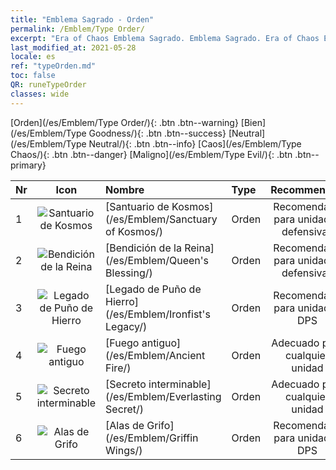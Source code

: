 ```yaml
---
title: "Emblema Sagrado - Orden"
permalink: /Emblem/Type Order/
excerpt: "Era of Chaos Emblema Sagrado. Emblema Sagrado. Era of Chaos Emblema Sagrado Orden. Era of Chaos Orden"
last_modified_at: 2021-05-28
locale: es
ref: "typeOrden.md"
toc: false
QR: runeTypeOrder
classes: wide
---
```


  [Orden](/es/Emblem/Type Order/){: .btn .btn--warning}   [Bien](/es/Emblem/Type Goodness/){: .btn .btn--success}   [Neutral](/es/Emblem/Type Neutral/){: .btn .btn--info}   [Caos](/es/Emblem/Type Chaos/){: .btn .btn--danger}   [Maligno](/es/Emblem/Type Evil/){: .btn .btn--primary} 

  |  Nr  | Icon |             Nombre            |    Type    |   Recommended   |
  |:-----|:--:|:----------------------------|:-----------|:---------------:|
  | 1 | ![Santuario de Kosmos](/images/r/rune_icon_307.png) | [Santuario de Kosmos](/es/Emblem/Sanctuary of Kosmos/) | Orden | Recomendado para unidades defensivas | 
  | 2 | ![Bendición de la Reina](/images/r/rune_icon_105.png) | [Bendición de la Reina](/es/Emblem/Queen's Blessing/) | Orden | Recomendado para unidades defensivas | 
  | 3 | ![Legado de Puño de Hierro](/images/r/rune_icon_103.png) | [Legado de Puño de Hierro](/es/Emblem/Ironfist's Legacy/) | Orden | Recomendado para unidades DPS | 
  | 4 | ![Fuego antiguo](/images/r/rune_icon_101.png) | [Fuego antiguo](/es/Emblem/Ancient Fire/) | Orden | Adecuado para cualquier unidad | 
  | 5 | ![Secreto interminable](/images/r/rune_icon_104.png) | [Secreto interminable](/es/Emblem/Everlasting Secret/) | Orden | Adecuado para cualquier unidad | 
  | 6 | ![Alas de Grifo](/images/r/rune_icon_102.png) | [Alas de Grifo](/es/Emblem/Griffin Wings/) | Orden | Recomendado para unidades DPS | 
